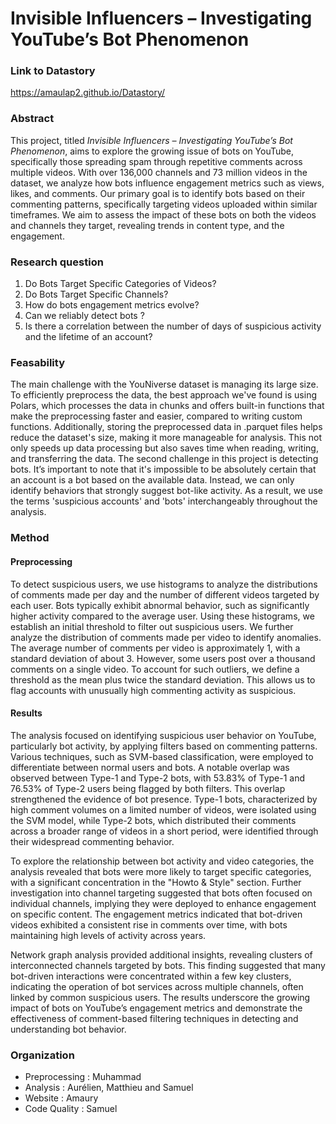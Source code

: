 # Invisible Influencers – Investigating YouTube’s Bot Phenomenon 

### Link to Datastory
https://amaulap2.github.io/Datastory/

### Abstract

This project, titled *Invisible Influencers – Investigating YouTube’s Bot Phenomenon*, aims to explore the growing issue of bots on YouTube, specifically those spreading spam through repetitive comments across multiple videos. With over 136,000 channels and 73 million videos in the dataset, we analyze how bots influence engagement metrics such as views, likes, and comments. Our primary goal is to identify bots based on their commenting patterns, specifically targeting videos uploaded within similar timeframes. We aim to assess the impact of these bots on both the videos and channels they target, revealing trends in content type, and the engagement. 

### Research question
1. Do Bots Target Specific Categories of Videos?
2. Do Bots Target Specific Channels?
3. How do bots engagement metrics evolve?
4. Can we reliably detect bots ?
5. Is there a correlation between the number of days of suspicious activity and the lifetime of an account?

### Feasability

The main challenge with the YouNiverse dataset is managing its large size. To efficiently preprocess the data, the best approach we've found is using Polars, which processes the data in chunks and offers built-in functions that make the preprocessing faster and easier, compared to writing custom functions. Additionally, storing the preprocessed data in .parquet files helps reduce the dataset's size, making it more manageable for analysis. This not only speeds up data processing but also saves time when reading, writing, and transferring the data.
The second challenge in this project is detecting bots. It’s important to note that it's impossible to be absolutely certain that an account is a bot based on the available data. Instead, we can only identify behaviors that strongly suggest bot-like activity. As a result, we use the terms 'suspicious accounts' and 'bots' interchangeably throughout the analysis.

### Method
#### Preprocessing
To detect suspicious users, we use histograms to analyze the distributions of comments made per day and the number of different videos targeted by each user. Bots typically exhibit abnormal behavior, such as significantly higher activity compared to the average user. Using these histograms, we establish an initial threshold to filter out suspicious users.
We further analyze the distribution of comments made per video to identify anomalies. The average number of comments per video is approximately 1, with a standard deviation of about 3. However, some users post over a thousand comments on a single video. To account for such outliers, we define a threshold as the mean plus twice the standard deviation. This allows us to flag accounts with unusually high commenting activity as suspicious.
#### Results
The analysis focused on identifying suspicious user behavior on YouTube, particularly bot activity, by applying filters based on commenting patterns. Various techniques, such as SVM-based classification, were employed to differentiate between normal users and bots. A notable overlap was observed between Type-1 and Type-2 bots, with 53.83% of Type-1 and 76.53% of Type-2 users being flagged by both filters. This overlap strengthened the evidence of bot presence. Type-1 bots, characterized by high comment volumes on a limited number of videos, were isolated using the SVM model, while Type-2 bots, which distributed their comments across a broader range of videos in a short period, were identified through their widespread commenting behavior.

To explore the relationship between bot activity and video categories, the analysis revealed that bots were more likely to target specific categories, with a significant concentration in the "Howto & Style" section. Further investigation into channel targeting suggested that bots often focused on individual channels, implying they were deployed to enhance engagement on specific content. The engagement metrics indicated that bot-driven videos exhibited a consistent rise in comments over time, with bots maintaining high levels of activity across years.

Network graph analysis provided additional insights, revealing clusters of interconnected channels targeted by bots. This finding suggested that many bot-driven interactions were concentrated within a few key clusters, indicating the operation of bot services across multiple channels, often linked by common suspicious users. The results underscore the growing impact of bots on YouTube’s engagement metrics and demonstrate the effectiveness of comment-based filtering techniques in detecting and understanding bot behavior.

### Organization

- Preprocessing : Muhammad
- Analysis : Aurélien, Matthieu and Samuel
- Website : Amaury
- Code Quality : Samuel
